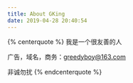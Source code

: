 ```yaml
---
title: About GKing
date: 2019-04-28 20:40:54
---
```


{% centerquote %}
我是一个很友善的人

广告，域名，商务：greedyboy@163.com

非诚勿扰
{% endcenterquote %}